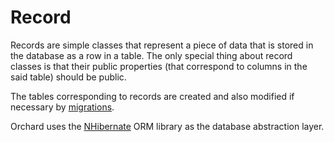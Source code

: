 # Record



Records are simple classes that represent a piece of data that is stored in the database as a row in a table. The only special thing about record classes is that their public properties (that correspond to columns in the said table) should be public.

The tables corresponding to records are created and also modified if necessary by [migrations](Migrations).

Orchard uses the [NHibernate](http://nhforge.org/) ORM library as the database abstraction layer.